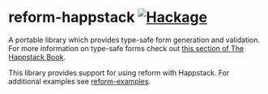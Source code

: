 reform-happstack [![Hackage](https://img.shields.io/hackage/v/reform-happstack.svg)](https://hackage.haskell.org/package/reform-happstack)
=========

A portable library which provides type-safe form generation and validation. For more information on type-safe forms check out [this section of The Happstack Book](http://www.happstack.com/docs/crashcourse/index.html#type-safe-form-processing-using-reform).

This library provides support for using reform with Happstack. For additional examples see [reform-examples](https://github.com/Happstack/reform-examples).




